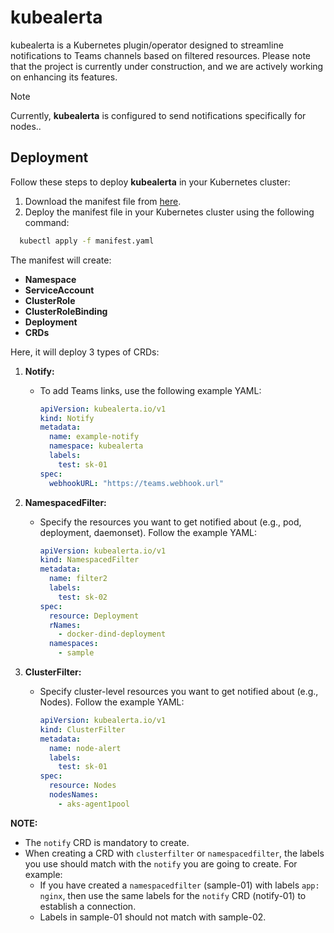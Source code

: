 # kubealerta

kubealerta is a Kubernetes plugin/operator designed to streamline notifications to Teams channels based on filtered resources. Please note that the project is currently under construction, and we are actively working on enhancing its features.

> [!NOTE]  
> Currently, **kubealerta** is configured to send notifications specifically for nodes..

## Deployment

Follow these steps to deploy **kubealerta** in your Kubernetes cluster:

1. Download the manifest file from [here](https://github.com/valipashask26/KubeAlerta/blob/main/deploy/manifest/manifest.yaml).
2. Deploy the manifest file in your Kubernetes cluster using the following command:

 ```bash
   kubectl apply -f manifest.yaml
```
The manifest will create:

- **Namespace**
- **ServiceAccount**
- **ClusterRole**
- **ClusterRoleBinding**
- **Deployment**
- **CRDs**

Here, it will deploy 3 types of CRDs:

1. **Notify:**
   - To add Teams links, use the following example YAML:
     ```yaml
     apiVersion: kubealerta.io/v1
     kind: Notify
     metadata:
       name: example-notify
       namespace: kubealerta
       labels:
         test: sk-01
     spec:
       webhookURL: "https://teams.webhook.url"
     ```

2. **NamespacedFilter:**
   - Specify the resources you want to get notified about (e.g., pod, deployment, daemonset). Follow the example YAML:
     ```yaml
     apiVersion: kubealerta.io/v1
     kind: NamespacedFilter
     metadata:
       name: filter2
       labels:
         test: sk-02
     spec:
       resource: Deployment
       rNames:
         - docker-dind-deployment
       namespaces:
         - sample
     ```

3. **ClusterFilter:**
   - Specify cluster-level resources you want to get notified about (e.g., Nodes). Follow the example YAML:
     ```yaml
     apiVersion: kubealerta.io/v1
     kind: ClusterFilter
     metadata:
       name: node-alert
       labels:
         test: sk-01
     spec:
       resource: Nodes
       nodesNames:
         - aks-agent1pool
     ```

**NOTE:** 
- The `notify` CRD is mandatory to create.
- When creating a CRD with `clusterfilter` or `namespacedfilter`, the labels you use should match with the `notify` you are going to create. For example:
  - If you have created a `namespacedfilter` (sample-01) with labels `app: nginx`, then use the same labels for the `notify` CRD (notify-01) to establish a connection.
  - Labels in sample-01 should not match with sample-02.


